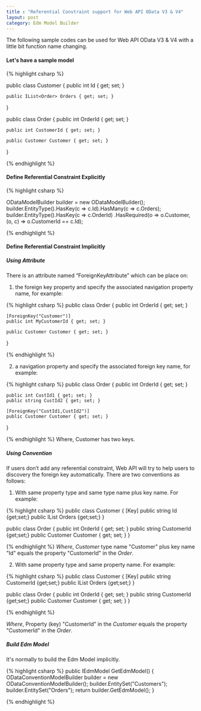 ```yaml
---
title : "Referential Constraint support for Web API OData V3 & V4"
layout: post
category: Edm Model Builder
---
```


The following sample codes can be used for Web API OData V3 & V4 with a little bit function name changing.

#### Let's have a sample model

{% highlight csharp %}

public class Customer
{
    public int Id { get; set; }
       
    public IList<Order> Orders { get; set; }
}

public class Order
{
    public int OrderId { get; set; }
 
    public int CustomerId { get; set; }         

    public Customer Customer { get; set; }
}

{% endhighlight %}

#### Define Referential Constraint Explicitly

{% highlight csharp %}

ODataModelBuilder builder = new ODataModelBuilder();
builder.EntityType<Customer>().HasKey(c => c.Id).HasMany(c => c.Orders);
builder.EntityType<Order>().HasKey(c => c.OrderId)
    .HasRequired(o => o.Customer, (o, c) => o.CustomerId == c.Id);

{% endhighlight %}

#### Define Referential Constraint Implicitly

##### Using Attribute

There is an attribute named “ForeignKeyAttribute” which can be place on:

1. the foreign key property and specify the associated navigation property name, for example: 

{% highlight csharp %}
public class Order
{
    public int OrderId { get; set; }

    [ForeignKey("Customer")]
    public int MyCustomerId { get; set; }

    public Customer Customer { get; set; }
}

{% endhighlight %}


2. a navigation property and specify the associated foreign key name, for example:

{% highlight csharp %}
public class Order
{
    public int OrderId { get; set; }

    public int CustId1 { get; set; }
    public string CustId2 { get; set; }

    [ForeignKey("CustId1,CustId2")]
    public Customer Customer { get; set; }
}

{% endhighlight %}
Where, Customer has two keys.

##### Using Convention

If users don’t add any referential constraint, Web API will try to help users to discovery the foreign key automatically. There are two conventions as follows:
1. With same property type and same type name plus key name. For example:
   
{% highlight csharp %}
public class Customer
{ 
   [Key]
   public string Id {get;set;}
   public IList<Order> Orders {get;set;}
}

public class Order
{
    public int OrderId { get; set; }
    public string CustomerId {get;set;}
    public Customer Customer { get; set; }
}

{% endhighlight %}
*Where*, *Customer* type name "Customer" plus key name "Id" equals the property "CustomerId" in the *Order*.

2. With same property type and same property name. For example:
   
{% highlight csharp %}
public class Customer
{ 
   [Key]
   public string CustomerId {get;set;}
   public IList<Order> Orders {get;set;}
}

public class Order
{
    public int OrderId { get; set; }
    public string CustomerId {get;set;}
    public Customer Customer { get; set; }
}

{% endhighlight %}

*Where*, Property (key) "CustomerId" in the *Customer* equals the property "CustomerId" in the *Order*.

##### Build Edm Model
It's normally to build the Edm Model implicitly.

{% highlight csharp %}
public IEdmModel GetEdmModel()
{            
    ODataConventionModelBuilder builder = new ODataConventionModelBuilder();
    builder.EntitySet<Customer>("Customers");
    builder.EntitySet<Order>("Orders");
    return builder.GetEdmModel();
}

{% endhighlight %}
